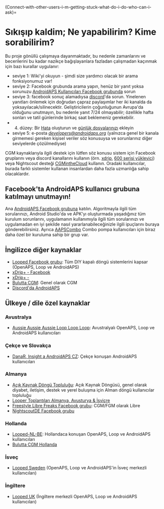 (Connect-with-other-users-i-m-getting-stuck-what-do-i-do-who-can-i-ask)=

# Sıkışıp kaldim; Ne yapabilirim? Kime sorabilirim?

Bu proje gönüllü çalışmaya dayanmaktadır, bu nedenle zamanlarını ve becerilerini bu kadar nazikçe bağışlayanlara fazladan çalışmadan kaçınmak için bazı kurallar uygulanır:

* seviye 1: Wiki'yi okuyun - şimdi size yardımcı olacak bir arama fonksiyonumuz var!
* seviye 2: Facebook grubunda arama yapın, henüz bir yanıt yoksa sorunuzu [AndroidAPS Kullanıcıları Facebook grubunda](https://www.facebook.com/groups/1900195340201874/) sorun
* seviye 3: facebook sonuç alamadıysa [discord](https://discord.gg/4fQUWHZ4Mw)'da sorun. Yinelenen yanıtları önlemek için doğrudan çapraz paylaşımlar her iki kanalda da yoksayılacak/silinecektir. Geliştiricilerin çoğunluğunun Avrupa'da olduğunu unutmayın, bu nedenle yanıt 7/24 olmayabilir; özellikle hafta sonları ve tatil günlerinde birkaç saat beklemeniz gerekebilir.
* 4. düzey: Bir [Hata](https://github.com/nightscout/AndroidAPS/issues) oluşturun ve [günlük dosyalarınızı](../Usage/Accessing-logfiles.md) ekleyin
* seviye 5: e-posta *developers@androidaps.org* (yalnızca genel bir kanala girmemesi gereken kişisel veriler söz konusuysa ve sorunlarınız diğer seviyelerde çözülmediyse)

CGM kaynaklarıyla ilgili destek için lütfen söz konusu sistem için Facebook gruplarını veya discord kanallarını kullanın (örn. [xdrip](https://www.facebook.com/groups/xDripG5/), [600 serisi yükleyici](https://www.facebook.com/groups/NightscoutForMedtronic/)) veya Nightscout desteği [CGMintheCloud](https://www.facebook.com/groups/cgminthecloud/) kullanın. Oradaki kullanıcılar, burada farklı sistemler kullanan insanlardan daha fazla uzmanlığa sahip olacaklardır.

## Facebook'ta AndroidAPS kullanıcı grubuna katılmayı unutmayın!

Ana [AndroidAPS Facebook grubuna](https://www.facebook.com/groups/1900195340201874/) katılın. Algoritmayla ilgili tüm sorularınızı, Android Studio'da ve APK'yı oluşturmada yaşadığınız tüm kurulum sorunlarını, uygulamanın kullanımıyla ilgili tüm sorularınızı ve uygulamadan en iyi şekilde nasıl yararlanabileceğinizle ilgili ipuçlarını buraya gönderebilirsiniz. Ayrıca [AAPSCombo](https://www.facebook.com/groups/127507891261169/) Combo pompa kullanıcıları için biraz daha özel bir kuruluma sahip bir grup var.

## İngilizce diğer kaynaklar

* [Looped Facebook grubu](https://www.facebook.com/groups/TheLoopedGroup): Tüm DIY kapalı döngü sistemlerini kapsar (OpenAPS, Loop ve AndroidAPS)
* [xDrip+ - Facebook](https://www.facebook.com/groups/xDripG5/)
* [xDrip+ - ](https://xdrip.readthedocs.io/en/latest/)
* [Bulutta CGM](https://www.facebook.com/groups/cgminthecloud/): Genel olarak CGM
* [Discord'da AndroidAPS](https://discord.gg/4fQUWHZ4Mw)

## Ülkeye / dile özel kaynaklar

### Avustralya

* [Aussie Aussie Aussie Loop Loop Loop](https://www.facebook.com/groups/AussieLooping/): Avustralyalı OpenAPS, Loop ve AndroidAPS kullanıcıları

### Çekçe ve Slovakça

* [DanaR, Insight a AndroidAPS CZ](https://www.facebook.com/groups/AndroidAPSCZ/): Çekçe konuşan AndroidAPS kullanıcıları

### Almanya

* [Açık Kaynak Döngü Topluluğu](https://de.loopercommunity.org/): Açık Kaynak Döngüsü, genel olarak diyabet, iletişim, destek ve yerel buluşma için Alman döngü kullanıcılar topluluğu
* [Looper Toplantıları Almanya, Avusturya & İsviçre](https://de.loopercommunity.org/c/veranstaltungen/l/calendar)
* [Freestyle Libre Freaks Facebook grubu](https://www.facebook.com/groups/FreestyleLibreFreaks/): CGM/FGM olarak Libre
* [NightscoutDE Facebook grubu](https://www.facebook.com/groups/nightscoutDE/)

### Hollanda

* [Looped-NL-BE](https://www.facebook.com/groups/117102135652893): Hollandaca konuşan OpenAPS, Loop ve AndroidAPS kullanıcıları
* [Bulutta CGM Hollanda](https://www.facebook.com/groups/1764754560436596)

### İsveç

* [Looped Sweden](https://www.facebook.com/groups/661514380864081/) (OpenAPS, Loop ve AndroidAPS'in İsveç merkezli kullanıcıları)

### İngiltere

* [Looped UK](https://www.facebook.com/groups/LoopedUK/) (İngiltere merkezli OpenAPS, Loop ve AndroidAPS kullanıcıları)